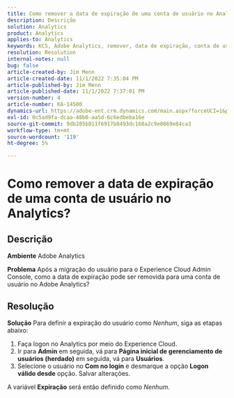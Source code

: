 ```yaml
---
title: Como remover a data de expiração de uma conta de usuário no Analytics?
description: Descrição
solution: Analytics
product: Analytics
applies-to: Analytics
keywords: KCS, Adobe Analytics, remover, data de expiração, conta de usuário, Gerenciamento de usuários do Analytics
resolution: Resolution
internal-notes: null
bug: false
article-created-by: Jim Menn
article-created-date: 11/1/2022 7:35:04 PM
article-published-by: Jim Menn
article-published-date: 11/1/2022 7:37:01 PM
version-number: 4
article-number: KA-14500
dynamics-url: https://adobe-ent.crm.dynamics.com/main.aspx?forceUCI=1&pagetype=entityrecord&etn=knowledgearticle&id=c5295f47-1c5a-ed11-9561-6045bd006a22
exl-id: 0c5ad9fa-dcaa-48b0-aa5d-6c6edbeba16e
source-git-commit: 9db285b811f6917b8493dc168a2c9e8669e84ca3
workflow-type: tm+mt
source-wordcount: '119'
ht-degree: 5%

---
```


# Como remover a data de expiração de uma conta de usuário no Analytics?

## Descrição


<b>Ambiente</b>
Adobe Analytics

<b>Problema</b>
Após a migração do usuário para o Experience Cloud Admin Console, como a data de expiração pode ser removida para uma conta de usuário no Adobe Analytics?


## Resolução


<b>Solução</b>
Para definir a expiração do usuário como *Nenhum*, siga as etapas abaixo:

1. Faça logon no Analytics por meio do Experience Cloud.
2. Ir para <b>Admin</b> em seguida, vá para <b>Página inicial de gerenciamento de usuários (herdado)</b> em seguida, vá para <b>Usuários</b>.
3. Selecione o usuário no <b>Com no login</b> e desmarque a opção <b>Logon válido desde</b> opção. Salvar alterações.


A variável <b>Expiração</b> será então definido como *Nenhum*.
